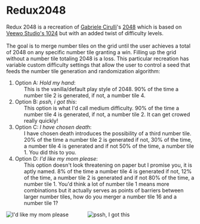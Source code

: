 # Redux2048
Redux 2048 is a recreation of [Gabriele Cirulli](https://gabrielecirulli.com/)'s [2048](https://play2048.co/) which is based on [Veewo Studio's 1024](https://itunes.apple.com/us/app/1024!/id823499224) but with an added twist of difficulty levels. 
<br /><br /> The goal is to merge number tiles on the grid until the user achieves a total of 2048 on any specific number tile granting a win. Filling up the grid without a number tile totaling 2048 is a loss. This particular recreation has variable custom difficulty settings that allow the user to control a seed that feeds the number tile generation and randomization algorithm:
1. Option A: _Hold my hand_: <ul>This is the vanilla/default play style of 2048. 90% of the time a number tile 2 is generated, if not, a number tile 4.</ul>
2. Option B: _pssh, i got this_: <ul>This option is what I'd call medium difficulty. 90% of the time a number tile 4 is generated, if not, a number tile 2. It can get crowed really quickly!</ul>
3. Option C: _I have chosen death_: <ul>I have chosen death introduces the possibility of a third number tile. 20% of the time a number tile 2 is generated if not, 30% of the time, a number tile 4 is generated and if not 50% of the time, a number tile 1. You did this to you.</ul>
4. Option D: _I'd like my mom please_: <ul>This option doesn't look threatening on paper but I promise you, it is aptly named. 8% of the time a number tile 4 is generated if not, 12% of the time, a number tile 2 is generated and if not 80% of the time, a number tile 1. You'd think a lot of number tile 1 means more combinations but it actually serves as points of barriers between larger number tiles, how do you merger a number tile 16 and a number tile 1?</ul>

![I'd like my mom please](https://raw.githubusercontent.com/namponsah/Redux2048/main/app/src/main/assets/ilmmp.jpg "I'd like my mom please option")            
![pssh, I got this](https://raw.githubusercontent.com/namponsah/Redux2048/main/app/src/main/assets/pigt.jpg "pssh, I got this option")
